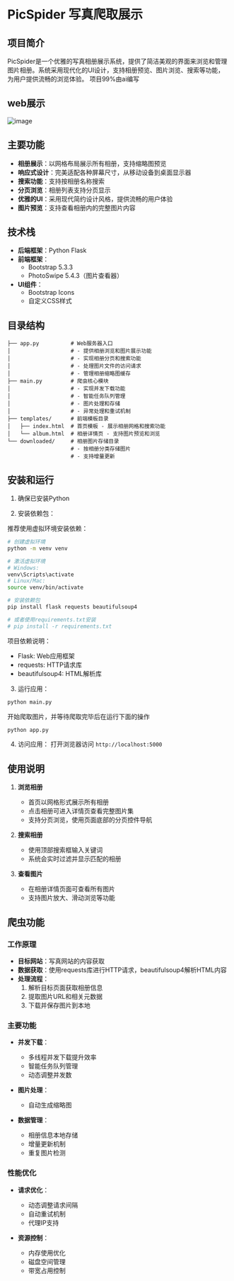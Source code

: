 # PicSpider 写真爬取展示

## 项目简介

PicSpider是一个优雅的写真相册展示系统，提供了简洁美观的界面来浏览和管理图片相册。系统采用现代化的UI设计，支持相册预览、图片浏览、搜索等功能，为用户提供流畅的浏览体验。
项目99%由ai编写

## web展示
![image](https://github.com/user-attachments/assets/aff7d938-9ec3-408c-a48d-09172263df73)

## 主要功能

- **相册展示**：以网格布局展示所有相册，支持缩略图预览
- **响应式设计**：完美适配各种屏幕尺寸，从移动设备到桌面显示器
- **搜索功能**：支持按相册名称搜索
- **分页浏览**：相册列表支持分页显示
- **优雅的UI**：采用现代简约设计风格，提供流畅的用户体验
- **图片预览**：支持查看相册内的完整图片内容

## 技术栈

- **后端框架**：Python Flask
- **前端框架**：
  - Bootstrap 5.3.3
  - PhotoSwipe 5.4.3（图片查看器）
- **UI组件**：
  - Bootstrap Icons
  - 自定义CSS样式

## 目录结构

```
├── app.py          # Web服务器入口
│                   # - 提供相册浏览和图片展示功能
│                   # - 实现相册分页和搜索功能
│                   # - 处理图片文件的访问请求
│                   # - 管理相册缩略图缓存
├── main.py         # 爬虫核心模块
│                   # - 实现并发下载功能
│                   # - 智能任务队列管理
│                   # - 图片处理和存储
│                   # - 异常处理和重试机制
├── templates/      # 前端模板目录
│   ├── index.html  # 首页模板 - 展示相册网格和搜索功能
│   └── album.html  # 相册详情页 - 支持图片预览和浏览
└── downloaded/     # 相册图片存储目录
                    # - 按相册分类存储图片
                    # - 支持增量更新
```

## 安装和运行

1. 确保已安装Python 

2. 安装依赖包：

推荐使用虚拟环境安装依赖：
```bash
# 创建虚拟环境
python -m venv venv

# 激活虚拟环境
# Windows:
venv\Scripts\activate
# Linux/Mac:
source venv/bin/activate

# 安装依赖包
pip install flask requests beautifulsoup4

# 或者使用requirements.txt安装
# pip install -r requirements.txt
```

项目依赖说明：
- Flask: Web应用框架
- requests: HTTP请求库
- beautifulsoup4: HTML解析库

3. 运行应用：
```bash
python main.py
```
开始爬取图片，并等待爬取完毕后在运行下面的操作
```bash
python app.py
```

4. 访问应用：
   打开浏览器访问 `http://localhost:5000`

## 使用说明

1. **浏览相册**
   - 首页以网格形式展示所有相册
   - 点击相册可进入详情页查看完整图片集
   - 支持分页浏览，使用页面底部的分页控件导航

2. **搜索相册**
   - 使用顶部搜索框输入关键词
   - 系统会实时过滤并显示匹配的相册

3. **查看图片**
   - 在相册详情页面可查看所有图片
   - 支持图片放大、滑动浏览等功能

## 爬虫功能

### 工作原理

- **目标网站**：写真网站的内容获取
- **数据获取**：使用requests库进行HTTP请求，beautifulsoup4解析HTML内容
- **处理流程**：
  1. 解析目标页面获取相册信息
  2. 提取图片URL和相关元数据
  3. 下载并保存图片到本地

### 主要功能

- **并发下载**：
  - 多线程并发下载提升效率
  - 智能任务队列管理
  - 动态调整并发数

- **图片处理**：
  - 自动生成缩略图

- **数据管理**：
  - 相册信息本地存储
  - 增量更新机制
  - 重复图片检测

### 性能优化

- **请求优化**：
  - 动态调整请求间隔
  - 自动重试机制
  - 代理IP支持

- **资源控制**：
  - 内存使用优化
  - 磁盘空间管理
  - 带宽占用控制


